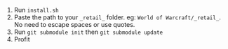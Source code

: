 1. Run `install.sh`
2. Paste the path to your `_retail_` folder. eg: `World of Warcraft/_retail_`. No need to escape spaces or use quotes.
3. Run `git submodule init` then `git submodule update`
4. Profit
